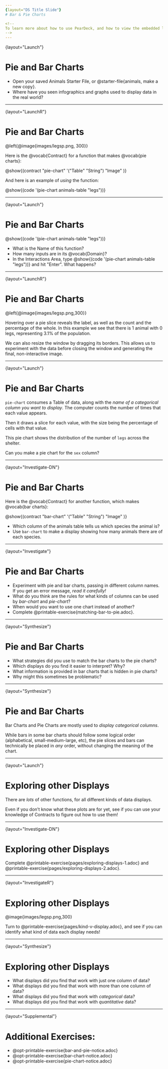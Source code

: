 ```yaml
---
{layout="DS Title Slide"}
# Bar & Pie Charts

<!--
To learn more about how to use PearDeck, and how to view the embedded links on these slides without going into present mode visit https://help.peardeck.com/en
-->
---
```

{layout="Launch"}
# Pie and Bar Charts

- Open your saved Animals Starter File, or @starter-file{animals, make a new copy}.
- Where have you seen infographics and graphs used to display data in the real world?

<!--
Solicit student ideas for infographics, and/or provide some of your own
-->
---
{layout="LaunchR"}
# Pie and Bar Charts

@left{@image{images/legsp.png, 300}}

Here is the @vocab{Contract} for a function that makes @vocab{pie charts}:

@show{(contract "pie-chart" '("Table" "String") "Image" )}

And here is an example of _using_ the function:

@show{(code '(pie-chart animals-table "legs"))}

<!--

-->
---
{layout="Launch"}
# Pie and Bar Charts

@show{(code '(pie-chart animals-table "legs"))}

- What is the Name of this function?
- How many inputs are in its @vocab{Domain}?
- In the Interactions Area, type @show{(code '(pie-chart animals-table "legs"))} and hit "Enter". What happens?

<!--

-->
---
{layout="LaunchR"}
# Pie and Bar Charts

@left{@image{images/legsp.png,300}}

Hovering over a pie slice reveals the label, as well as the count and the percentage of the whole. In this example we see that there is 1 animal with 0 legs, representing 3.1% of the population.

We can also resize the window by dragging its borders. This allows us to experiment with the data before closing the window and generating the final, non-interactive image.

<!--

-->
---
{layout="Launch"}
# Pie and Bar Charts

`pie-chart` consumes a Table of data, along with the _name of a *categorical* column you want to display_. The computer counts the number of times that each value appears.

Then it draws a slice for each value, with the size being the percentage of cells with that value.

This pie chart shows the distribution of the number of `legs` across the shelter.

Can you make a pie chart for the `sex` column?

<!--
When students make a display of the `sex` of the animals, they will see that some animals are male, some are female and some are hermaphrodites. We use the descriptor _sex_ rather than _gender_ because sex refers to biology, whereas gender refers to identity. Hermaphrodite is the biological term for animals that carry eggs & produce sperm (nearly 1/3 of the non-insect animal species on the planet!). Plants that produce pollen & ovules are also hermaphrodites. While the term was previously used by the medical community to describe intersex people or people who identify as transgender or gender non-binary, it is not biologically accurate. Humans are not able to produce both viable eggs and sperm, so "hermaphrodite" is no longer considered an acceptable term to apply to people.

-->

---
{layout="Investigate-DN"}
# Pie and Bar Charts

Here is the @vocab{Contract} for another function, which makes @vocab{bar charts}:

@show{(contract "bar-chart" '("Table" "String") "Image" )}

- Which column of the animals table tells us which species the animal is?
- Use `bar-chart` to make a display showing how many animals there are of each species.

<!--

-->
---
{layout="Investigate"}
# Pie and Bar Charts

- Experiment with pie and bar charts, passing in different column names. If you get an error message, _read it carefully!_
- What do you think are the rules for what kinds of columns can be used by _bar-chart_ and _pie-chart_?
- When would you want to use one chart instead of another?
- Complete @printable-exercise{matching-bar-to-pie.adoc}.



<!--
To dig deeper into pie charts and bar charts, have students complete @opt-printable-exercise{bar-and-pie-notice.adoc}. They can also focus on one display at a time using @opt-printable-exercise{pie-chart-notice.adoc} or @opt-printable-exercise{bar-chart-notice.adoc}.
-->
---
{layout="Synthesize"}
# Pie and Bar Charts

* What strategies did you use to match the bar charts to the pie charts?
* Which displays do you find it easier to interpret? Why?
* What information is provided in bar charts that is hidden in pie charts?
* Why might this sometimes be problematic?

<!--
Common Misconceptions

* Pie charts and bar charts can show _counts_ or _percentages_ of categorical data. If there are more people with brown hair than blond hair, for example, a pie chart of hair color will have a larger slice or longer bar for "brown" than for "blond". In Pyret, pie charts show percentages, and bar charts show counts.
* A pie chart can only display one categorical variable, but a bar chart might be used to display two or more. Pie charts have a wedge for each represented category. Unlike in bar charts, empty categories will not be included in a pie chart. When comparing bar charts, it is important to read the scales on the y-axes. If the scales do not match, a taller bar may not represent a larger value.
* Bar charts look a lot like another kind of chart - called a "histogram" - which are actually quite different because they display _quantitative_ data, not categorical. This lesson focuses entirely on pie- and bar charts.
-->
---
{layout="Synthesize"}
# Pie and Bar Charts

Bar Charts and Pie Charts are mostly used to _display categorical columns_.

While bars in some bar charts should follow some logical order (alphabetical, small-medium-large, etc), the pie slices and bars can technically be placed in _any_ order, without changing the meaning of the chart.

<!--

-->
---
{layout="Launch"}
# Exploring other Displays

There are _lots_ of other functions, for all different kinds of data displays. 

Even if you don’t know what these plots are for yet, see if you can use your knowledge of Contracts to figure out how to use them!


<!--

-->
---
{layout="Investigate-DN"}
# Exploring other Displays

Complete @printable-exercise{pages/exploring-displays-1.adoc} and @printable-exercise{pages/exploring-displays-2.adoc}.

<!--
There are _many_ possible misconceptions about displays that students may encounter here. *But that's ok!* Understanding all those other plots is _not_ a learning goal for this lesson. Rather, the goal is to have them develop some loose familiarity, and to get more practice reading Contracts.
-->

---
{layout="InvestigateR"}
# Exploring other Displays

@image{images/legsp.png,300}

Turn to @printable-exercise{pages/kind-v-display.adoc}, and see if you can identify what kind of data each display needs!

<!--
Have students share their answers and discuss.

There are _many_ possible misconceptions about displays that students may encounter here. *But that's ok!* Understanding all those other plots is _not_ a learning goal for this lesson. Rather, the goal is to have them develop some loose familiarity, and to get more practice reading Contracts.

-->
---
{layout="Synthesize"}
# Exploring other Displays

* What displays did you find that work with just one column of data?
* What displays did you find that work with more than one column of data?
* What displays did you find that work with _categorical_ data?
* What displays did you find that work with _quantitative_ data?

<!--
* What displays did you find that work with just one column of data?
** _pie and bar charts, histograms and box plots_
* What displays did you find that work with more than one column of data?
** _scatter plots and lr-plots_
* What displays did you find that work with _categorical_ data?
** _pie and bar charts_
* What displays did you find that work with _quantitative_ data?
** _histograms, box plots, scatterplots, and lr-plots_
-->
---
{layout="Supplemental"}

# Additional Exercises:

- @opt-printable-exercise{bar-and-pie-notice.adoc}
- @opt-printable-exercise{bar-chart-notice.adoc}
- @opt-printable-exercise{pie-chart-notice.adoc}
